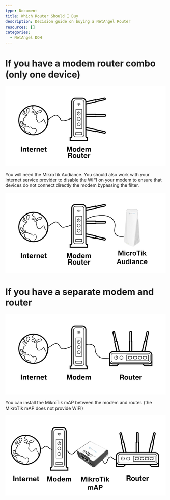 ```yaml
---
type: Document
title: Which Router Should I Buy
description: Decision guide on buying a NetAngel Router
resources: []
categories:
  - NetAngel DOH
---
```

# If you have a modem router combo (only one device)

![Modem Router Combo](/img/uploads/modem-combo.png)

You will need the MikroTik Audiance.  You should also work with your internet service provider to disable the WIFI on your modem to ensure that devices do not connect directly the modem bypassing the filter.

![Modem Router Combo with MikroTik Audience](/img/uploads/modem-combo-with-audiance.png)

# If you have a separate modem and router

![Separate modem and router](/img/uploads/separate-modem-router.png)

You can install the MikroTik mAP between the modem and router.  (the MikroTik mAP does not provide WIFI)

![MikroTik mAP setup](/img/uploads/separate-modem-router-with-map.png)
